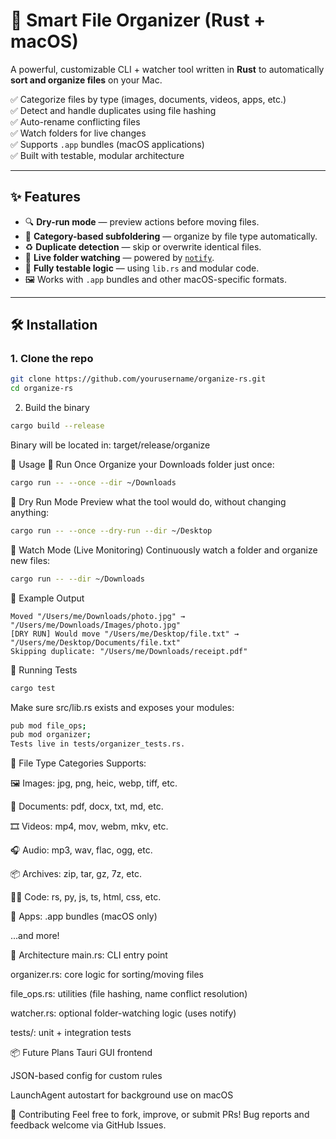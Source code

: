 # 📂 Smart File Organizer (Rust + macOS)

A powerful, customizable CLI + watcher tool written in **Rust** to automatically **sort and organize files** on your Mac.

✅ Categorize files by type (images, documents, videos, apps, etc.)  
✅ Detect and handle duplicates using file hashing  
✅ Auto-rename conflicting files  
✅ Watch folders for live changes  
✅ Supports `.app` bundles (macOS applications)  
✅ Built with testable, modular architecture

---

## ✨ Features

- 🔍 **Dry-run mode** — preview actions before moving files.
- 📁 **Category-based subfoldering** — organize by file type automatically.
- ♻️ **Duplicate detection** — skip or overwrite identical files.
- 👀 **Live folder watching** — powered by [`notify`](https://crates.io/crates/notify).
- 🧠 **Fully testable logic** — using `lib.rs` and modular code.
- 🖼️ Works with `.app` bundles and other macOS-specific formats.

---

## 🛠️ Installation

### 1. Clone the repo

```bash
git clone https://github.com/yourusername/organize-rs.git
cd organize-rs
```
2. Build the binary
```bash
cargo build --release
```
Binary will be located in: target/release/organize

🚀 Usage
📁 Run Once
Organize your Downloads folder just once:

```bash
cargo run -- --once --dir ~/Downloads
```
🧪 Dry Run Mode
Preview what the tool would do, without changing anything:

```bash
cargo run -- --once --dry-run --dir ~/Desktop
```
👀 Watch Mode (Live Monitoring)
Continuously watch a folder and organize new files:

```bash
cargo run -- --dir ~/Downloads
```
📂 Example Output
```
Moved "/Users/me/Downloads/photo.jpg" → "/Users/me/Downloads/Images/photo.jpg"
[DRY RUN] Would move "/Users/me/Desktop/file.txt" → "/Users/me/Desktop/Documents/file.txt"
Skipping duplicate: "/Users/me/Downloads/receipt.pdf"
```
🧪 Running Tests
```bash
cargo test
```
Make sure src/lib.rs exists and exposes your modules:

```bash
pub mod file_ops;
pub mod organizer;
Tests live in tests/organizer_tests.rs.
```

🔧 File Type Categories
Supports:

🖼️ Images: jpg, png, heic, webp, tiff, etc.

📄 Documents: pdf, docx, txt, md, etc.

🎞️ Videos: mp4, mov, webm, mkv, etc.

🎧 Audio: mp3, wav, flac, ogg, etc.

📦 Archives: zip, tar, gz, 7z, etc.

🧑‍💻 Code: rs, py, js, ts, html, css, etc.

💾 Apps: .app bundles (macOS only)

...and more!

🧠 Architecture
main.rs: CLI entry point

organizer.rs: core logic for sorting/moving files

file_ops.rs: utilities (file hashing, name conflict resolution)

watcher.rs: optional folder-watching logic (uses notify)

tests/: unit + integration tests

📦 Future Plans
 Tauri GUI frontend

 JSON-based config for custom rules

 LaunchAgent autostart for background use on macOS

🤝 Contributing
Feel free to fork, improve, or submit PRs!
Bug reports and feedback welcome via GitHub Issues.